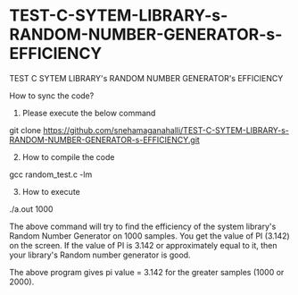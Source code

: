 # TEST-C-SYTEM-LIBRARY-s-RANDOM-NUMBER-GENERATOR-s-EFFICIENCY
TEST C SYTEM LIBRARY's RANDOM NUMBER GENERATOR's EFFICIENCY


How to sync the code?
1)  Please execute the below command

 git clone https://github.com/snehamaganahalli/TEST-C-SYTEM-LIBRARY-s-RANDOM-NUMBER-GENERATOR-s-EFFICIENCY.git


2) How to compile the code

 gcc random_test.c -lm

3) How to execute

 ./a.out 1000

The above command will try to find the efficiency of the system library's Random Number Generator on 1000 samples.
You get the value of PI (3.142) on the screen. If the value of PI is 3.142 or approximately equal to it, then your library's Random number generator is good.


The above program gives pi value = 3.142 for the greater samples (1000 or 2000).

